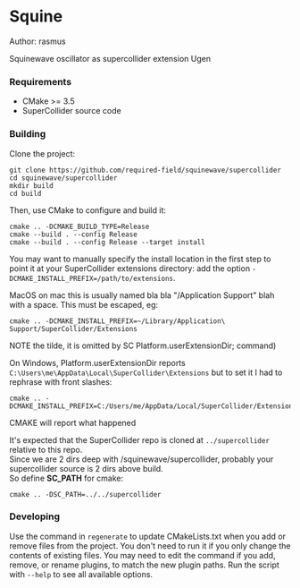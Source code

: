 # Squine

Author: rasmus

Squinewave oscillator as supercollider extension Ugen

### Requirements

- CMake >= 3.5
- SuperCollider source code

### Building

Clone the project:

    git clone https://github.com/required-field/squinewave/supercollider
    cd squinewave/supercollider
    mkdir build
    cd build

Then, use CMake to configure and build it:

    cmake .. -DCMAKE_BUILD_TYPE=Release
    cmake --build . --config Release
    cmake --build . --config Release --target install

You may want to manually specify the install location in the first step to point it at your
SuperCollider extensions directory: add the option `-DCMAKE_INSTALL_PREFIX=/path/to/extensions`.

MacOS
on mac this is usually named bla bla "/Application Support" blah with a space.
This must be escaped, eg:

    cmake .. -DCMAKE_INSTALL_PREFIX=~/Library/Application\ Support/SuperCollider/Extensions

NOTE the tilde, it is omitted by SC Platform.userExtensionDir; command)

On Windows, Platform.userExtensionDir reports ```C:\Users\me\AppData\Local\SuperCollider\Extensions``` 
but to set it I had to rephrase with front slashes:

    cmake .. -DCMAKE_INSTALL_PREFIX=C:/Users/me/AppData/Local/SuperCollider/Extensions

CMAKE will report what happened

It's expected that the SuperCollider repo is cloned at `../supercollider` relative to this repo.  
Since we are 2 dirs deep with /squinewave/supercollider, probably your supercollider source is 2 dirs above build.  
So define **SC_PATH** for cmake:

    cmake .. -DSC_PATH=../../supercollider


### Developing

Use the command in `regenerate` to update CMakeLists.txt when you add or remove files from the
project. You don't need to run it if you only change the contents of existing files. You may need to
edit the command if you add, remove, or rename plugins, to match the new plugin paths. Run the
script with `--help` to see all available options.
